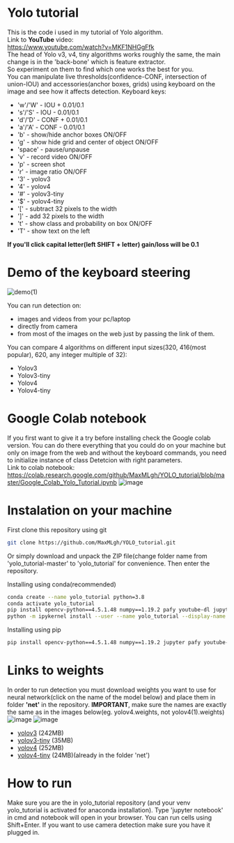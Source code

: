# Yolo tutorial
This is the code i used in my tutorial of Yolo algorithm.  
Link to **YouTube** video:    
https://www.youtube.com/watch?v=MKF1NHGgFfk  
The head of Yolo v3, v4, tiny algorithms works roughly the same, the main change is in the 'back-bone' which is feature extractor.  
So experiment on them to find which one works the best for you.  
You can manipulate live thresholds(confidence-CONF, intersection of union-IOU) and accessories(anchor boxes, grids) using keyboard on the image and see how it affects detection.
Keyboard keys:
- 'w'/'W' - IOU + 0.01/0.1
- 's'/'S' - IOU - 0.01/0.1
- 'd'/'D' - CONF + 0.01/0.1
- 'a'/'A' - CONF - 0.01/0.1
- 'b' - show/hide anchor boxes ON/OFF
- 'g' - show hide grid and center of object ON/OFF
- 'space' - pause/unpause
- 'v' - record video ON/OFF
- 'p' - screen shot
- 'r' - image ratio ON/OFF
- '3' - yolov3
- '4' - yolov4
- '#' - yolov3-tiny
- '$' - yolov4-tiny
- '[' - subtract 32 pixels to the width
- ']' - add 32 pixels to the width
- 't' - show class and probability on box ON/OFF
- 'T' - show text on the left

**If you'll click capital letter(left SHIFT + letter) gain/loss will be 0.1**

# Demo of the keyboard steering

![demo(1)](https://user-images.githubusercontent.com/73268650/114053923-acb1a280-988f-11eb-9bd4-2f2addaf8488.gif)




You can run detection on:
- images and videos from your pc/laptop
- directly from camera
- from most of the images on the web just by passing the link of them.

You can compare 4 algorithms on different input sizes(320, 416(most popular), 620, any integer multiple of 32):
- Yolov3
- Yolov3-tiny
- Yolov4
- Yolov4-tiny
# Google Colab notebook 
If you first want to give it a try before installing check the Google colab version. 
You can do there everything that you could do on your machine but only on image from the web and without the keyboard commands, you need to initialize instance of class Detetcion with right parameters.  
Link to colab notebook:  
https://colab.research.google.com/github/MaxMLgh/YOLO_tutorial/blob/master/Google_Colab_Yolo_Tutorial.ipynb
![image](https://user-images.githubusercontent.com/84282532/119281270-65ac2080-bc35-11eb-903d-4de313688106.png)


# Instalation on your machine
First clone this repository using git 

``` bash
git clone https://github.com/MaxMLgh/YOLO_tutorial.git
```
Or simply  download and unpack the ZIP file(change folder name from 'yolo_tutorial-master' to 'yolo_tutorial' for convenience.
Then enter the repository.

Installing using conda(recommended)

``` bash
conda create --name yolo_tutorial python=3.8
conda activate yolo_tutorial
pip install opencv-python==4.5.1.48 numpy==1.19.2 pafy youtube-dl jupyter
python -m ipykernel install --user --name yolo_tutorial --display-name "yolo_tutorial"
```
Installing using pip

``` bash
pip install opencv-python==4.5.1.48 numpy==1.19.2 jupyter pafy youtube-dl
```
# Links to weights
In order to run detection you must download weights you want to use for neural network(click on the name of the model below) and place them in folder **'net'** in the repository. 
**IMPORTANT**, make sure the names are exactly the same as in the images below(eg. yolov4.weights, not yolov4(1).weights)
![image](https://user-images.githubusercontent.com/73268650/114060309-8989f180-9895-11eb-8c42-2f50958580f8.png)
![image](https://user-images.githubusercontent.com/73268650/114060449-ade5ce00-9895-11eb-9ea4-7d3da5da6396.png)


- [yolov3](https://pjreddie.com/media/files/yolov3.weights) (242MB)
- [yolov3-tiny](https://pjreddie.com/media/files/yolov3-tiny.weights) (35MB)
- [yolov4](https://github.com/AlexeyAB/darknet/releases/download/darknet_yolo_v3_optimal/yolov4.weights) (252MB)
- [yolov4-tiny](https://github.com/AlexeyAB/darknet/releases/download/darknet_yolo_v4_pre/yolov4-tiny.weights) (24MB)(already in the folder 'net')

# How to run
Make sure you are the in yolo_tutorial repository (and your venv yolo_tutorial is activated for anaconda installation). Type 'jupyter notebook' in cmd and notebook will open in your browser. You can run cells using Shift+Enter. If you want to use camera detection make sure you have it plugged in.
